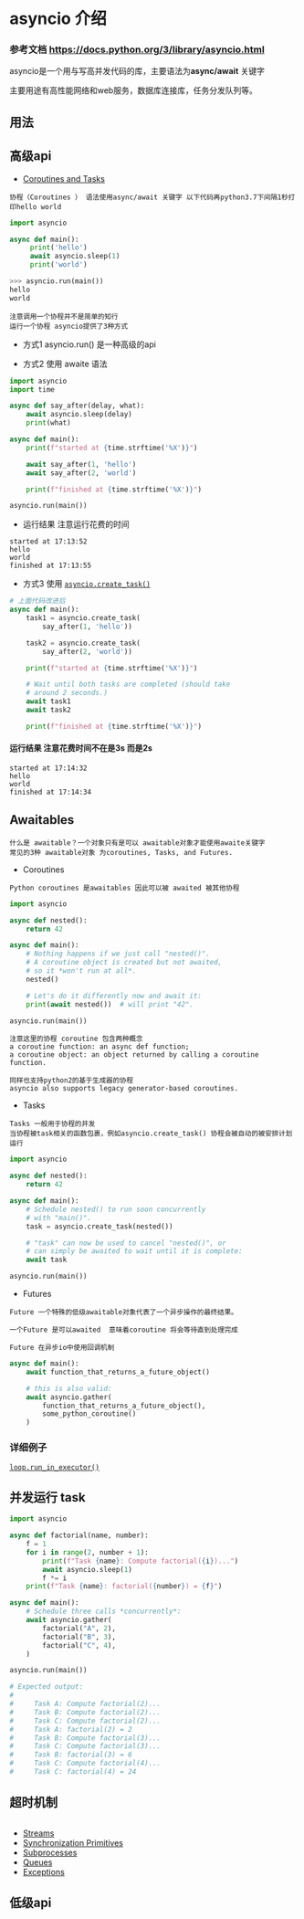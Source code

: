 # asyncio 介绍

### 参考文档 https://docs.python.org/3/library/asyncio.html

asyncio是一个用与写高并发代码的库，主要语法为**async/await** 关键字

主要用途有高性能网络和web服务，数据库连接库，任务分发队列等。

## 用法



## 高级api

- [Coroutines and Tasks](https://docs.python.org/3/library/asyncio-task.html)

```
协程（Coroutines ） 语法使用async/await 关键字 以下代码再python3.7下间隔1秒打印hello world
```
```python
import asyncio

async def main():
     print('hello')
     await asyncio.sleep(1)
     print('world')

>>> asyncio.run(main())
hello
world

```

```
注意调用一个协程并不是简单的知行
运行一个协程 asyncio提供了3种方式
```

* 方式1   asyncio.run() 是一种高级的api

* 方式2 使用 awaite 语法 

```python
import asyncio
import time

async def say_after(delay, what):
    await asyncio.sleep(delay)
    print(what)

async def main():
    print(f"started at {time.strftime('%X')}")

    await say_after(1, 'hello')
    await say_after(2, 'world')

    print(f"finished at {time.strftime('%X')}")

asyncio.run(main())

```

*  运行结果 注意运行花费的时间
```
started at 17:13:52
hello
world
finished at 17:13:55
```

* 方式3  使用 [`asyncio.create_task()`](https://docs.python.org/3/library/asyncio-task.html#asyncio.create_task) 

```python
# 上面代码改进后
async def main():
    task1 = asyncio.create_task(
        say_after(1, 'hello'))

    task2 = asyncio.create_task(
        say_after(2, 'world'))

    print(f"started at {time.strftime('%X')}")

    # Wait until both tasks are completed (should take
    # around 2 seconds.)
    await task1
    await task2

    print(f"finished at {time.strftime('%X')}")
```
####  运行结果 注意花费时间不在是3s 而是2s
```
started at 17:14:32
hello
world
finished at 17:14:34
```

## Awaitables

```
什么是 awaitable？一个对象只有是可以 awaitable对象才能使用awaite关键字
常见的3种 awaitable对象 为coroutines, Tasks, and Futures.
```

* Coroutines

```
Python coroutines 是awaitables 因此可以被 awaited 被其他协程
```
```python
import asyncio

async def nested():
    return 42

async def main():
    # Nothing happens if we just call "nested()".
    # A coroutine object is created but not awaited,
    # so it *won't run at all*.
    nested()

    # Let's do it differently now and await it:
    print(await nested())  # will print "42".

asyncio.run(main())
```
```
注意这里的协程 coroutine 包含两种概念 
a coroutine function: an async def function;
a coroutine object: an object returned by calling a coroutine function.

同样也支持python2的基于生成器的协程
asyncio also supports legacy generator-based coroutines.
```


* Tasks

```
Tasks 一般用于协程的并发
当协程被task相关的函数包裹，例如asyncio.create_task() 协程会被自动的被安排计划运行
```

```python
import asyncio

async def nested():
    return 42

async def main():
    # Schedule nested() to run soon concurrently
    # with "main()".
    task = asyncio.create_task(nested())

    # "task" can now be used to cancel "nested()", or
    # can simply be awaited to wait until it is complete:
    await task

asyncio.run(main())
```






* Futures
```
Future 一个特殊的低级awaitable对象代表了一个异步操作的最终结果。

一个Future 是可以awaited  意味着coroutine 将会等待直到处理完成

Future 在异步io中使用回调机制
```

```python
async def main():
    await function_that_returns_a_future_object()

    # this is also valid:
    await asyncio.gather(
        function_that_returns_a_future_object(),
        some_python_coroutine()
    )
```

### 详细例子

[`loop.run_in_executor()`](https://docs.python.org/3/library/asyncio-eventloop.html#asyncio.loop.run_in_executor)



## 并发运行 task

```python
import asyncio

async def factorial(name, number):
    f = 1
    for i in range(2, number + 1):
        print(f"Task {name}: Compute factorial({i})...")
        await asyncio.sleep(1)
        f *= i
    print(f"Task {name}: factorial({number}) = {f}")

async def main():
    # Schedule three calls *concurrently*:
    await asyncio.gather(
        factorial("A", 2),
        factorial("B", 3),
        factorial("C", 4),
    )

asyncio.run(main())

# Expected output:
#
#     Task A: Compute factorial(2)...
#     Task B: Compute factorial(2)...
#     Task C: Compute factorial(2)...
#     Task A: factorial(2) = 2
#     Task B: Compute factorial(3)...
#     Task C: Compute factorial(3)...
#     Task B: factorial(3) = 6
#     Task C: Compute factorial(4)...
#     Task C: factorial(4) = 24
```





## 超时机制

```python

```













- [Streams](https://docs.python.org/3/library/asyncio-stream.html)
- [Synchronization Primitives](https://docs.python.org/3/library/asyncio-sync.html)
- [Subprocesses](https://docs.python.org/3/library/asyncio-subprocess.html)
- [Queues](https://docs.python.org/3/library/asyncio-queue.html)
- [Exceptions](https://docs.python.org/3/library/asyncio-exceptions.html)



## 低级api







